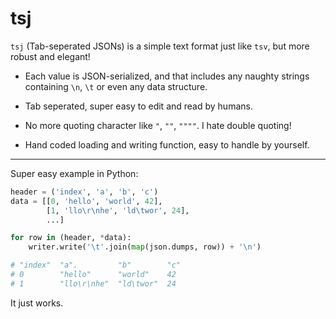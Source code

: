 # tsj

`tsj` (Tab-seperated JSONs) is a simple text format just like `tsv`, but more robust and elegant!

- Each value is JSON-serialized, and that includes any naughty strings containing `\n`, `\t` or even any data structure.

- Tab seperated, super easy to edit and read by humans.

- No more quoting character like `"`, `""`, `""""`. I hate double quoting!

- Hand coded loading and writing function, easy to handle by yourself.

------------

Super easy example in Python:

```python
header = ('index', 'a', 'b', 'c')
data = [[0, 'hello', 'world', 42],
        [1, 'llo\r\nhe', 'ld\twor', 24],
        ...]

for row in (header, *data):
    writer.write('\t'.join(map(json.dumps, row)) + '\n')

# "index"  "a".         "b"        "c"
# 0        "hello"      "world"    42
# 1        "llo\r\nhe"  "ld\twor"  24
```

It just works.
